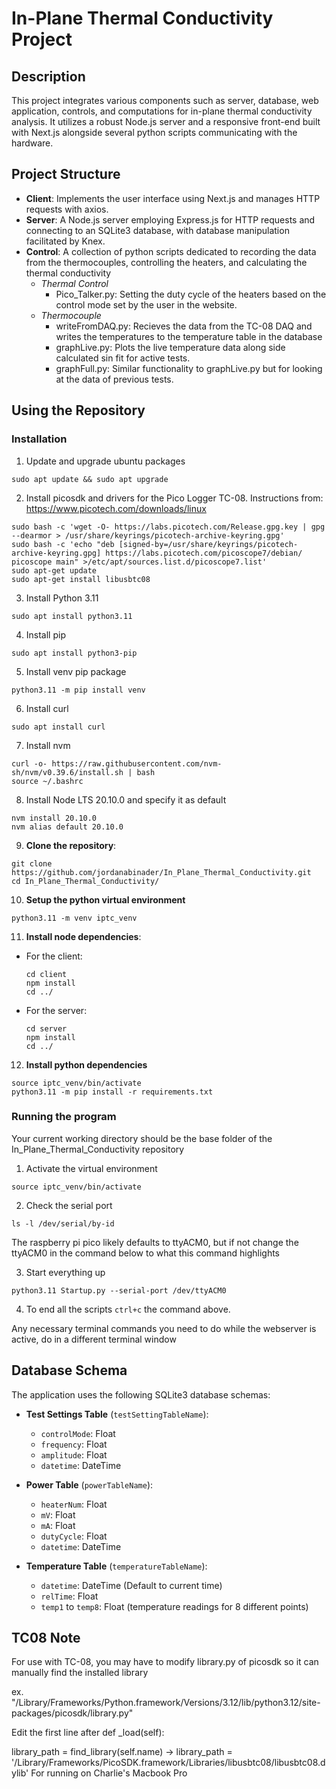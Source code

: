 # In-Plane Thermal Conductivity Project

## Description
This project integrates various components such as server, database, web application, controls, and computations for in-plane thermal conductivity analysis. It utilizes a robust Node.js server and a responsive front-end built with Next.js alongside several python scripts communicating with the hardware.

## Project Structure
- **Client**: Implements the user interface using Next.js and manages HTTP requests with axios.
- **Server**: A Node.js server employing Express.js for HTTP requests and connecting to an SQLite3 database, with database manipulation facilitated by Knex.
- **Control**: A collection of python scripts dedicated to recording the data from the thermocouples, controlling the heaters, and calculating the thermal conductivity
  - *Thermal Control*
    - Pico_Talker.py: Setting the duty cycle of the heaters based on the control mode set by the user in the website.
  - *Thermocouple*
    - writeFromDAQ.py: Recieves the data from the TC-08 DAQ and writes the temperatures to the temperature table in the database
    - graphLive.py: Plots the live temperature data along side calculated sin fit for active tests.
    - graphFull.py: Similar functionality to graphLive.py but for looking at the data of previous tests. 


## Using the Repository

### Installation

1. Update and upgrade ubuntu packages
  ```
  sudo apt update && sudo apt upgrade
  ```
2. Install picosdk and drivers for the Pico Logger TC-08. Instructions from: https://www.picotech.com/downloads/linux
  ```
  sudo bash -c 'wget -O- https://labs.picotech.com/Release.gpg.key | gpg --dearmor > /usr/share/keyrings/picotech-archive-keyring.gpg'
  sudo bash -c 'echo "deb [signed-by=/usr/share/keyrings/picotech-archive-keyring.gpg] https://labs.picotech.com/picoscope7/debian/ picoscope main" >/etc/apt/sources.list.d/picoscope7.list'
  sudo apt-get update
  sudo apt-get install libusbtc08
  ```

3. Install Python 3.11
  ```
  sudo apt install python3.11
  ```
4. Install pip
  ```
  sudo apt install python3-pip
  ```

5. Install venv pip package
  ```
  python3.11 -m pip install venv
  ```
6. Install curl
  ```
  sudo apt install curl
  ```
7. Install nvm  
  ```
  curl -o- https://raw.githubusercontent.com/nvm-sh/nvm/v0.39.6/install.sh | bash
  source ~/.bashrc
  ```
8. Install Node LTS 20.10.0 and specify it as default
  ```
  nvm install 20.10.0
  nvm alias default 20.10.0
  ```

9. **Clone the repository**: <!-- Replace git clone command with one specifying version once its released -->
  ```
  git clone https://github.com/jordanabinader/In_Plane_Thermal_Conductivity.git
  cd In_Plane_Thermal_Conductivity/
  ```
10. **Setup the python virtual environment**
  ```
  python3.11 -m venv iptc_venv
  ```
  
11. **Install node dependencies**:
   - For the client:
       ```
       cd client
       npm install
       cd ../
       ```
   - For the server:
       ```
       cd server
       npm install
       cd ../
       ```
12. **Install python dependencies**
  ```
  source iptc_venv/bin/activate
  python3.11 -m pip install -r requirements.txt
  ```

### Running the program
Your current working directory should be the base folder of the In_Plane_Thermal_Conductivity repository

1. Activate the virtual environment
  ```
  source iptc_venv/bin/activate
  ```
2. Check the serial port
  ```
  ls -l /dev/serial/by-id
  ```
  The raspberry pi pico likely defaults to ttyACM0, but if not change the ttyACM0 in the command below to what this command highlights

3. Start everything up
  ```
  python3.11 Startup.py --serial-port /dev/ttyACM0
  ```
4. To end all the scripts `ctrl+c` the command above.

Any necessary terminal commands you need to do while the webserver is active, do in a different terminal window


## Database Schema
The application uses the following SQLite3 database schemas:

- **Test Settings Table** (`testSettingTableName`):
  - `controlMode`: Float
  - `frequency`: Float
  - `amplitude`: Float
  - `datetime`: DateTime

- **Power Table** (`powerTableName`):
  - `heaterNum`: Float
  - `mV`: Float
  - `mA`: Float
  - `dutyCycle`: Float
  - `datetime`: DateTime

- **Temperature Table** (`temperatureTableName`):
  - `datetime`: DateTime (Default to current time)
  - `relTime`: Float
  - `temp1` to `temp8`: Float (temperature readings for 8 different points)


## TC08 Note
For use with TC-08, you may have to modify library.py of picosdk so it can manually find the installed library

ex. "/Library/Frameworks/Python.framework/Versions/3.12/lib/python3.12/site-packages/picosdk/library.py"

Edit the first line after def _load(self):

library_path = find_library(self.name) ->
library_path = '/Library/Frameworks/PicoSDK.framework/Libraries/libusbtc08/libusbtc08.dylib' For running on Charlie's Macbook Pro
